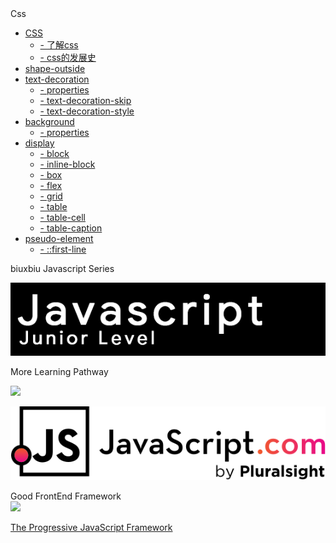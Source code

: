 <!-- <img class="logo" src="img/logo.png" /> -->

<div class="sideBarTitle">Css</div>

* [CSS ](base/#Css)
    * [- 了解css ](base/#Css)
    * [- css的发展史 ](base/#css的发展史)
* [shape-outside ](shape-outside/#shape-outside)
* [text-decoration ](text-decoration/#text-decoration)
    * [- properties ](text-decoration/#properties)
    * [- text-decoration-skip ](text-decoration/#text-decoration-skip)
    * [- text-decoration-style ](text-decoration/#text-decoration-style)
* [background ](background/#background)
    * [- properties ](background/#properties)
* [display ](display/#display)
    * [- block ](display/#display)
    * [- inline-block ](display/#inline-block)
    * [- box ](display/#box)
    * [- flex ](display/#flex)
    * [- grid ](display/#grid)
    * [- table ](display/#table)
    * [- table-cell ](display/#table-cell)
    * [- table-caption ](display/#table-caption)
* [pseudo-element ](pseudo-element/#first-line)
    * [- ::first-line ](pseudo-element/#first-line)

<!-- * [- 链接里面套链接](base/#链接里面套链接) -->
<!-- * [- color](base/#color) -->


<div class="MoreWay">biuxbiu Javascript Series</div>

<a class="developerLogo" href="http://javascript-junior.biuxbiu.design/" target="_blank"><img src="img/javascript-junior-level.png"></a>

<div class="MoreWay">More Learning Pathway</div>

<a class="developerLogo" href="https://developer.mozilla.org/zh-CN/docs/Web/JavaScript" target="_blank"><img src="https://developer.mozilla.org/static/img/web-docs-sprite.22a6a085cf14.svg"></a>


<a class="developerLogo" href="https://www.javascript.com/" target="_blank"><img src="img/js-logo.png"></a>


<div class="MoreWay">Good FrontEnd Framework</div>

<a class="vueLogo" href="https://cn.vuejs.org/" target="_blank">
<img src="https://cn.vuejs.org/images/logo.png">
<p>The Progressive JavaScript Framework</p>
</a>

